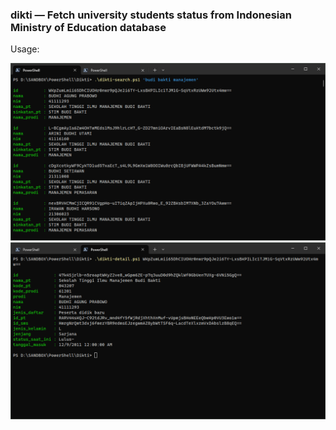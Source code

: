 ### dikti — Fetch university students status from Indonesian Ministry of Education database

Usage:

![ss-1.png](https://raw.githubusercontent.com/DNS/Dikti/refs/heads/master/ss-1.png)
![ss-2.png](https://raw.githubusercontent.com/DNS/Dikti/refs/heads/master/ss-2.png)


